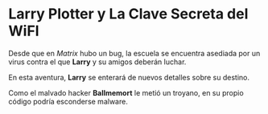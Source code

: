 # Larry Plotter y La Clave Secreta del WiFI

Desde que en *Matrix* hubo un bug, la escuela se encuentra asediada por un virus contra el que **Larry** y su amigos deberán luchar.

En esta aventura, **Larry** se enterará de nuevos detalles sobre su destino.

Como el malvado hacker **Ballmemort** le metió un troyano,
en su propio código podría esconderse malware.
